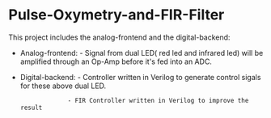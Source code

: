 # Pulse-Oxymetry-and-FIR-Filter

This project includes the analog-frontend and the digital-backend:

- Analog-frontend: - Signal from dual LED( red led and infrared led) will be amplified through an Op-Amp before it's fed into an ADC.

- Digital-backend: - Controller written in Verilog to generate control sigals for these above dual LED.

                   - FIR Controller written in Verilog to improve the result

